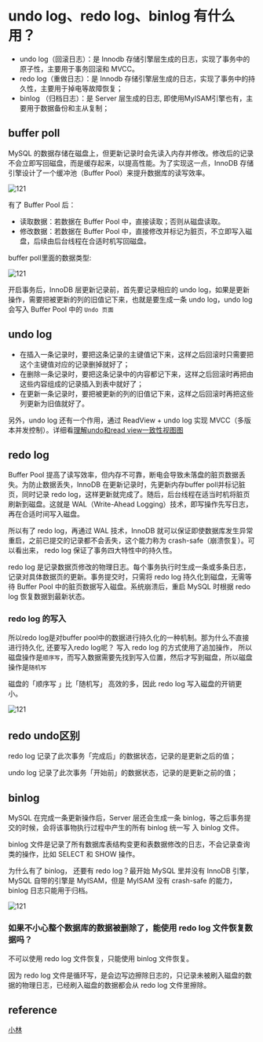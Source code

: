 # undo log、redo log、binlog 有什么用？

* undo log（回滚日志）：是 Innodb 存储引擎层生成的日志，实现了事务中的原子性，主要用于事务回滚和 MVCC。
* redo log（重做日志）：是 Innodb 存储引擎层生成的日志，实现了事务中的持久性，主要用于掉电等故障恢复；
* binlog （归档日志）：是 Server 层生成的日志, 即使用MyISAM引擎也有，主要用于数据备份和主从复制；

## buffer poll

MySQL 的数据存储在磁盘上，但更新记录时会先读入内存并修改。修改后的记录不会立即写回磁盘，而是缓存起来，以提高性能。为了实现这一点，InnoDB 存储引擎设计了一个缓冲池（Buffer Pool）来提升数据库的读写效率。

![121](/Image/database/121.png)

有了 Buffer Pool 后：

* 读取数据：若数据在 Buffer Pool 中，直接读取；否则从磁盘读取。
* 修改数据：若数据在 Buffer Pool 中，直接修改并标记为脏页，不立即写入磁盘，后续由后台线程在合适时机写回磁盘。

buffer poll里面的数据类型:

![121](/Image/database/122.png)

开启事务后，InnoDB 层更新记录前，首先要记录相应的 undo log，如果是更新操作，需要把被更新的列的旧值记下来，也就是要生成一条 undo log，undo log 会写入 Buffer Pool 中的 `Undo 页面`

## undo log

* 在插入一条记录时，要把这条记录的主键值记下来，这样之后回滚时只需要把这个主键值对应的记录删掉就好了；
* 在删除一条记录时，要把这条记录中的内容都记下来，这样之后回滚时再把由这些内容组成的记录插入到表中就好了；
* 在更新一条记录时，要把被更新的列的旧值记下来，这样之后回滚时再把这些列更新为旧值就好了。

另外，undo log 还有一个作用，通过 ReadView + undo log 实现 MVCC（多版本并发控制）。详细看[理解undo和read view一致性视图图](/Database/%E7%90%86%E8%A7%A3undo%E5%92%8Cread_view%E4%B8%80%E8%87%B4%E6%80%A7%E8%A7%86%E5%9B%BE.md)

## redo log

Buffer Pool 提高了读写效率，但内存不可靠，断电会导致未落盘的脏页数据丢失。为防止数据丢失，InnoDB 在更新记录时，先更新内存buffer poll并标记脏页，同时记录 redo log，这样更新就完成了。随后，后台线程在适当时机将脏页刷新到磁盘。这就是 WAL（Write-Ahead Logging）技术，即写操作先写日志，再在合适时间写入磁盘。

所以有了 redo log，再通过 WAL 技术，InnoDB 就可以保证即使数据库发生异常重启，之前已提交的记录都不会丢失，这个能力称为 crash-safe（崩溃恢复）。可以看出来， redo log 保证了事务四大特性中的持久性。

redo log 是记录数据页修改的物理日志。每个事务执行时生成一条或多条日志，记录对具体数据页的更新。事务提交时，只需将 redo log 持久化到磁盘，无需等待 Buffer Pool 中的脏页数据写入磁盘。系统崩溃后，重启 MySQL 时根据 redo log 恢复数据到最新状态。

### redo log 的写入

所以redo log是对buffer pool中的数据进行持久化的一种机制。那为什么不直接进行持久化, 还要写入redo log呢？
写入 redo log 的方式使用了追加操作， 所以磁盘操作是`顺序写`，而写入数据需要先找到写入位置，然后才写到磁盘，所以磁盘操作是`随机写`

磁盘的「顺序写 」比「随机写」 高效的多，因此 redo log 写入磁盘的开销更小。

![121](/Image/database/123.png)

## redo undo区别

redo log 记录了此次事务「完成后」的数据状态，记录的是更新之后的值；

undo log 记录了此次事务「开始前」的数据状态，记录的是更新之前的值；

## binlog

MySQL 在完成一条更新操作后，Server 层还会生成一条 binlog，等之后事务提交的时候，会将该事物执行过程中产生的所有 binlog 统一写 入 binlog 文件。

binlog 文件是记录了所有数据库表结构变更和表数据修改的日志，不会记录查询类的操作，比如 SELECT 和 SHOW 操作。

为什么有了 binlog， 还要有 redo log？最开始 MySQL 里并没有 InnoDB 引擎，MySQL 自带的引擎是 MyISAM，但是 MyISAM 没有 crash-safe 的能力，binlog 日志只能用于归档。

![121](/Image/database/124.png)

### 如果不小心整个数据库的数据被删除了，能使用 redo log 文件恢复数据吗？

不可以使用 redo log 文件恢复，只能使用 binlog 文件恢复。

因为 redo log 文件是循环写，是会边写边擦除日志的，只记录未被刷入磁盘的数据的物理日志，已经刷入磁盘的数据都会从 redo log 文件里擦除。

## reference

[小林](https://xiaolincoding.com/mysql/log/how_update.html#%E4%B8%BA%E4%BB%80%E4%B9%88%E9%9C%80%E8%A6%81-undo-log)